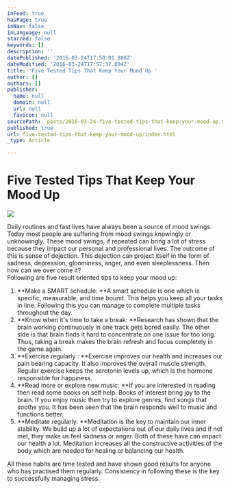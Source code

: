 ```yaml
---
inFeed: true
hasPage: true
inNav: false
inLanguage: null
starred: false
keywords: []
description: ''
datePublished: '2016-03-24T17:58:01.888Z'
dateModified: '2016-03-24T17:57:37.804Z'
title: 'Five Tested Tips That Keep Your Mood Up '
author: []
authors: []
publisher:
  name: null
  domain: null
  url: null
  favicon: null
sourcePath: _posts/2016-03-24-five-tested-tips-that-keep-your-mood-up.md
published: true
url: five-tested-tips-that-keep-your-mood-up/index.html
_type: Article

---
```

# Five Tested Tips That Keep Your Mood Up
![](https://the-grid-user-content.s3-us-west-2.amazonaws.com/605d48f3-b89b-4156-bba6-2cfb11872351.jpg)

Daily routines and fast lives have always been a source of mood swings. Today most people are suffering from mood swings knowingly or unknowingly. These mood swings, if repeated can bring a lot of stress because they impact our personal and professional lives. The outcome of this is sense of dejection. This dejection can project itself in the form of sadness, depression, gloominess, anger, and even sleeplessness. Then how can we over come it?  
Following are five result oriented tips to keep your mood up:

1. **Make a SMART schedule: **A smart schedule is one which is specific, measurable, and time bound. This helps you keep all your tasks in line. Following this you can manage to complete multiple tasks throughout the day.
2. **Know when it's time to take a break: **Research has shown that the brain working continuously in one track gets bored easily. The other side is that brain finds it hard to concentrate on one issue for too long. Thus, taking a break makes the brain refresh and focus completely in the game again. 
3. **Exercise regularly : **Exercise improves our health and increases our pain bearing capacity. It also improves the overall muscle strength. Regular exercise keeps the serotonin levels up, which is the hormone responsible for happiness. 
4. **Read more or explore new music: **If you are interested in reading then read some books on self help. Books of interest bring joy to the brain. If you enjoy music then try to explore genres, find songs that soothe you. It has been seen that the brain responds well to music and functions better. 
5. **Meditate regularly: **Meditation is the key to maintain our inner stability. We build up a lot of expectations out of our daily lives and if not met, they make us feel sadness or anger. Both of these have can impact our health a lot. Meditation increases all the constructive activities of the body which are needed for healing or balancing our health. 

All these habits are time tested and have shown good results for anyone who has practised them regularly. Consistency in following these is the key to successfully managing stress.